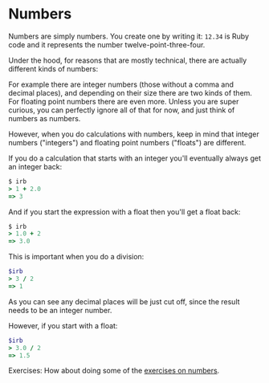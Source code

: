 # Numbers

Numbers are simply numbers. You create one by writing it: `12.34` is Ruby code
and it represents the number twelve-point-three-four.

Under the hood, for reasons that are mostly technical, there are actually
different kinds of numbers:

For example there are integer numbers (those without a comma and decimal
places), and depending on their size there are two kinds of them. For floating
point numbers there are even more. Unless you are super curious, you can
perfectly ignore all of that for now, and just think of numbers as numbers.

However, when you do calculations with numbers, keep in mind that integer
numbers ("integers") and floating point numbers ("floats") are different.

If you do a calculation that starts with an integer you'll eventually always
get an integer back:

```ruby
$ irb
> 1 + 2.0
=> 3
```

And if you start the expression with a float then you'll get a float back:

```ruby
$ irb
> 1.0 + 2
=> 3.0
```

This is important when you do a division:

```ruby
$irb
> 3 / 2
=> 1
```

As you can see any decimal places will be just cut off, since the result needs
to be an integer number.

However, if you start with a float:

```ruby
$irb
> 3.0 / 2
=> 1.5
```

Exercises: How about doing some of the [exercises on numbers](/16-exercises/01-numbers.html).
